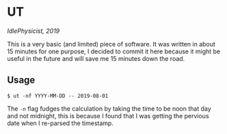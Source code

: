# UT

_IdlePhysicist, 2019_

This is a very basic (and limited) piece of software. It was written in about 15 minutes for one purpose, I decided to commit it here because it might be useful in the future and will save me 15 minutes down the road. 

## Usage

```shell
$ ut -nf YYYY-MM-DD -- 2019-08-01
```

The `-n` flag fudges the calculation by taking the time to be noon that day and not midnight, this is because I found that I was getting the pervious date when I re-parsed the timestamp.

